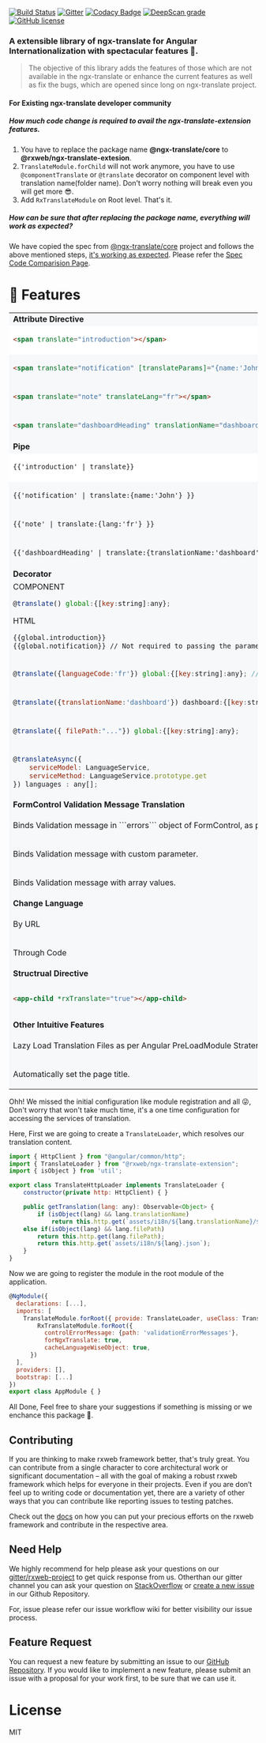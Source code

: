 [![Build Status](https://travis-ci.org/rxweb/rxweb.svg?branch=master)](https://travis-ci.org/rxweb/rxweb)
[![Gitter](https://badges.gitter.im/rx-web/Lobby.svg)](https://gitter.im/rxweb-project/rxweb?utm_source=badge&utm_medium=badge&utm_campaign=pr-badge&utm_content=body_badge)
[![Codacy Badge](https://api.codacy.com/project/badge/Grade/6af5855682524d39a0d88bade210facd)](https://www.codacy.com/app/rxweb/rxweb?utm_source=github.com&amp;utm_medium=referral&amp;utm_content=rxweb/rxweb&amp;utm_campaign=Badge_Grade)
[![DeepScan grade](https://deepscan.io/api/teams/3217/projects/4745/branches/37870/badge/grade.svg)](https://deepscan.io/dashboard#view=project&tid=3217&pid=4745&bid=37870)
[![GitHub license](https://img.shields.io/github/license/rxweb/rxweb.svg)](https://github.com/rxweb/rxweb/blob/master/LICENSE)
	
### A extensible library of ngx-translate for Angular Internationalization with spectacular features 🌈.

> The objective of this library adds the features of those which are not available in the ngx-translate or enhance the current features as well as fix the bugs, which are opened since long on ngx-translate project. 

#### For Existing ngx-translate developer community
##### How much code change is required to avail the ngx-translate-extension features.
1. You have to replace the package name <b>@ngx-translate/core</b> to <b>@rxweb/ngx-translate-extesion</b>.
2. ```TranslateModule.forChild``` will not work anymore, you have to use ```@componentTranslate``` or ```@translate``` decorator on component level with translation name(folder name). Don't worry nothing will break even you will get more 😎.
3. Add ```RxTranslateModule``` on Root level.
That's it.
##### How can be sure that after replacing the package name, everything will work as expected?
We have copied the spec from [@ngx-translate/core](https://github.com/ngx-translate/core/tree/master/projects/ngx-translate/core/tests) project and follows the above mentioned steps, [it's working as expected](https://github.com/rxweb/rxweb/tree/master/test/ngx-translate-extension). Please refer the [Spec Code Comparision Page](https://docs.rxweb.io/ngx-translate-extension/comparison/translate-store).

# 💪 Features
<table width="100%" bgcolor="#f6f8fa">
	<tr>
		<td colspan="2"><b>Attribute Directive</b></td>
	</tr>
<tr style="background-color:white!important;">
<td width="80%">

```html
<span translate="introduction"></span>
```
</td>
<td width="20%">
	
[Example](https://stackblitz.com)
</td>
</tr>
<tr></tr>
<tr>
<td>
		
```html
<span translate="notification" [translateParams]="{name:'John'}"></span>
```
</td>
<td>
	
[Example](https://stackblitz.com)
</td>
</tr>
<tr></tr>
<tr>
<td>
		
```html
<span translate="note" translateLang="fr"></span>
```
</td>
<td>
	
<b>[Example](https://stackblitz.com)</b>
</td>
</tr>
<tr></tr>
<tr>
<td>
		
```html
<span translate="dashboardHeading" translationName="dashboard"></span>
```
</td>
<td>
	
<b>[Example](https://stackblitz.com)</b>
</td>
</tr>

<tr>
	<td colspan="2"><b>Pipe</b></td>
	</tr>
	
<tr style="background-color:white!important;">
<td width="80%">

```html
{{'introduction' | translate}}
```
</td>
<td width="20%">
	
[Example](https://stackblitz.com)
</td>
</tr>
<tr></tr>
<tr>
<td>
		
```html
{{'notification' | translate:{name:'John'} }}
```
</td>
<td>
	
[Example](https://stackblitz.com)
</td>
</tr>
<tr></tr>
<tr>
<td>
		
```html
{{'note' | translate:{lang:'fr'} }}
```
</td>
<td>
	
<b>[Example](https://stackblitz.com)</b>
</td>
</tr>
<tr></tr>
<tr>
<td>
		
```html
{{'dashboardHeading' | translate:{translationName:'dashboard'} }}
```
</td>
<td>
	
<b>[Example](https://stackblitz.com)</b>
</td>
</tr>

<tr>
	<td colspan="2"><b>Decorator</b></td>
</tr>

<tr>
<td>
COMPONENT	
	
```js
@translate() global:{[key:string]:any};
```
HTML

```html
{{global.introduction}}
{{global.notification}} // Not required to passing the parameter, automatically managed.
```
</td>
<td>
	
<b>[Example](https://stackblitz.com)</b></td>
</tr>
<tr></tr>
<tr>
<td>
	
```js
@translate({languageCode:'fr'}) global:{[key:string]:any}; // HTML binding is same as above.
```
</td>
<td>

<b>[Example](https://stackblitz.com)</b></td>
</tr>

<tr></tr>
<tr>
<td>
	
```js
@translate({translationName:'dashboard'}) dashboard:{[key:string]:any}; 
```
</td>
<td>

<b>[Example](https://stackblitz.com)</b></td>
</tr>
<tr></tr>
<tr>
<td>
	
```js
@translate({ filePath:"..."}) global:{[key:string]:any}; 
```
</td>
<td>

<b>[Example](https://stackblitz.com)</b></td>
</tr>
<tr></tr>
<tr>
<td>
	
```js
@translateAsync({
    serviceModel: LanguageService,
    serviceMethod: LanguageService.prototype.get
}) languages : any[];
```
</td>
<td>

<b>[Example](https://stackblitz.com)</b></td>
</tr>

<tr>
	<td colspan="2"><b>FormControl Validation Message Translation</b></td>
</tr>
<tr>
<td>
Binds Validation message in ```errors``` object of FormControl, as per active language.
</td>
<td>

<b>[Example](https://stackblitz.com)</b></td>
</tr>
<tr></tr>
<tr>
<td>
Binds Validation message with custom parameter.
</td>
<td>

<b>[Example](https://stackblitz.com)</b></td>
</tr>

<tr></tr>
<tr>
<td>
Binds Validation message with array values.
</td>
<td>

<b>[Example](https://stackblitz.com)</b></td>
</tr>
<tr>
	<td colspan="2"><b>Change Language</b></td>
</tr>
<tr>
<td>
By URL
</td>
<td>

<b>[Example](https://stackblitz.com)</b></td>
</tr>
<tr></tr>

<tr>
<td>
Through Code
</td>
<td>

<b>[Example](https://stackblitz.com)</b></td>
</tr>

<tr>
	<td colspan="2"><b>Structrual Directive</b></td>
</tr>
<tr>
<td>
	
```html
<app-child *rxTranslate="true"></app-child>
```
</td>
<td>

<b>[Working Example](https://stackblitz.com)</b></td>
</tr>
<tr>
	<td colspan="2"><b>Other Intuitive Features</b></td>
</tr>
<tr>
<td>
Lazy Load Translation Files as per Angular PreLoadModule Stratergy.
</td>
<td>

<b>[Example](https://stackblitz.com)</b></td>
</tr>
<tr></tr>
<tr>
<td>
Automatically set the page title.
</td>
<td>

<b>[Example](https://stackblitz.com)</b></td>
</tr>
</table>

Ohh! We missed the initial configuration like module registration and all 😜, Don't worry that won't take much time, it's a one time configuration for accessing the services of translation.

Here, First we are going to create a ```TranslateLoader```, which resolves our translation content.
```js
import { HttpClient } from "@angular/common/http";
import { TranslateLoader } from "@rxweb/ngx-translate-extension";
import { isObject } from 'util';

export class TranslateHttpLoader implements TranslateLoader {
    constructor(private http: HttpClient) { }

    public getTranslation(lang: any): Observable<Object> {
        if (isObject(lang) && lang.translationName)
            return this.http.get(`assets/i18n/${lang.translationName}/${lang.lang}.json`);
	else if(isObject(lang) && lang.filePath)
	    return this.http.get(lang.filePath);
        return this.http.get(`assets/i18n/${lang}.json`);
    }
}
```

Now we are going to register the module in the root module of the application.
```js
@NgModule({
  declarations: [...],
  imports: [
	TranslateModule.forRoot({ provide: TranslateLoader, useClass: TranslateHttpLoader }),
      	RxTranslateModule.forRoot({
          controlErrorMessage: {path: 'validationErrorMessages'},
          forNgxTranslate: true,
          cacheLanguageWiseObject: true,
      })
  ],
  providers: [],
  bootstrap: [...]
})
export class AppModule { }
```

All Done, Feel free to share your suggestions if something is missing or we enchance this package 🙂.

	
## Contributing
If you are thinking to make rxweb framework better, that's truly great. You can contribute from a single character to core architectural work or significant documentation – all with the goal of making a robust rxweb framework which helps for everyone in their projects. Even if you are don’t feel up to writing code or documentation yet, there are a variety of other ways that you can contribute like reporting issues to testing patches.

Check out the <a href="https://docs.rxweb.io/community/where_to_start_contributing">docs</a> on how you can put your precious efforts on the rxweb framework and contribute in the respective area.

## Need Help
We highly recommend for help please ask your questions on our <a href="https://gitter.im/rxweb-project/rxweb?source=orgpage">gitter/rxweb-project</a> to get quick response from us. Otherthan our gitter channel you can ask your question on <a
href="https://stackoverflow.com/search?q=rxweb">StackOverflow</a> or <a href="https://github.com/rxweb/rxweb/issues/new/choose">create a new issue</a> in our Github Repository.

For, issue please refer our issue workflow wiki for better visibility our issue process.

## Feature Request
You can request a new feature by submitting an issue to our <a href="https://github.com/rxweb/rxweb">GitHub Repository</a>. If you would like to implement a new feature, please submit an issue with a proposal for your work first, to be sure that we can use it.

# License
MIT
